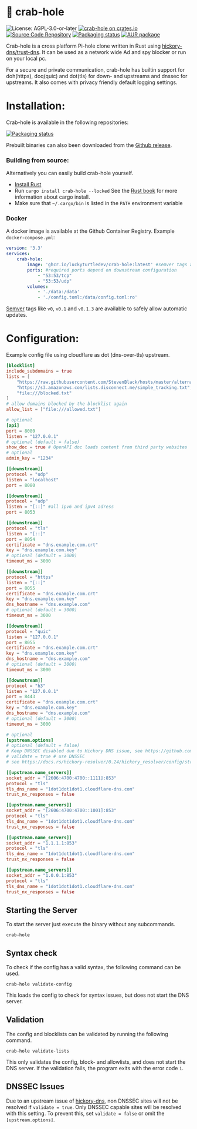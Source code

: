 # 🦀 crab-hole
![License: AGPL-3.0-or-later](https://img.shields.io/badge/license-AGPL--3.0--or--later-blue)
[![crab-hole on crates.io](https://img.shields.io/crates/v/crab-hole)](https://crates.io/crates/crab-hole)
[![Source Code Repository](https://img.shields.io/badge/Code-On%20GitHub-blue?logo=GitHub)](https://github.com/LuckyTurtleDev/crab-hole)
[![Packaging status](https://repology.org/badge/tiny-repos/crab-hole.svg)](https://repology.org/project/crab-hole/versions) 
[![AUR package](https://repology.org/badge/version-for-repo/aur/crab-hole.svg)](https://aur.archlinux.org/packages/crab-hole)

Crab-hole is a cross platform Pi-hole clone written in Rust using [hickory-dns/trust-dns](https://github.com/hickory-dns/hickory-dns).
It can be used as a network wide Ad and spy blocker or run on your local pc.

For a secure and private communication, crab-hole has builtin support for doh(https), doq(quic) and dot(tls) for down- and upstreams and dnssec for upstreams.
It also comes with privacy friendly default logging settings.

# Installation: 
Crab-hole is available in the following repositories:

[![Packaging status](https://repology.org/badge/vertical-allrepos/crab-hole.svg)](https://repology.org/project/crab-hole/versions)

Prebuilt binaries can also been downloaded from the [Github release](https://github.com/LuckyTurtleDev/crab-hole/releases/latest).


### Building from source: 
Alternatively you can easily build crab-hole yourself.
* [Install Rust](https://www.rust-lang.org/tools/install)
* Run `cargo install crab-hole --locked`
See the [Rust book](https://doc.rust-lang.org/cargo/commands/cargo-install.html) for more information about cargo install.
* Make sure that `~/.cargo/bin` is listed in the `PATH` environment variable

### Docker
A docker image is available at the Github Container Registry.
Example `docker-compose.yml`:
```yml
version: '3.3'
services:
    crab-hole:
        image: 'ghcr.io/luckyturtledev/crab-hole:latest' #semver tags are available
        ports: #required ports depend on downstream configuration
            - "53:53/tcp"
            - "53:53/udp"
        volumes:
            - './data:/data'
            - './config.toml:/data/config.toml:ro'
```
[Semver](https://semver.org/) tags like `v0`, `v0.1` and `v0.1.3` are available to safely allow automatic updates.

# Configuration:
Example config file using cloudflare as dot (dns-over-tls) upstream.
<!-- test_config -->
```toml
[blocklist]
include_subdomains = true
lists = [
	"https://raw.githubusercontent.com/StevenBlack/hosts/master/alternates/fakenews-gambling-porn/hosts",
	"https://s3.amazonaws.com/lists.disconnect.me/simple_tracking.txt",
	"file:///blocked.txt"
]
# allow domains blocked by the blocklist again
allow_list = ["file:///allowed.txt"]

# optional
[api]
port = 8080
listen = "127.0.0.1"
# optional (default = false)
show_doc = true # OpenAPI doc loads content from third party websites
# optional
admin_key = "1234"

[[downstream]]
protocol = "udp"
listen = "localhost"
port = 8080

[[downstream]]
protocol = "udp"
listen = "[::]" #all ipv6 and ipv4 adress
port = 8053

[[downstream]]
protocol = "tls"
listen = "[::]"
port = 8054
certificate = "dns.example.com.crt"
key = "dns.example.com.key"
# optional (default = 3000)
timeout_ms = 3000

[[downstream]]
protocol = "https"
listen = "[::]"
port = 8055
certificate = "dns.example.com.crt"
key = "dns.example.com.key"
dns_hostname = "dns.example.com"
# optional (default = 3000)
timeout_ms = 3000

[[downstream]]
protocol = "quic"
listen = "127.0.0.1"
port = 8055
certificate = "dns.example.com.crt"
key = "dns.example.com.key"
dns_hostname = "dns.example.com"
# optional (default = 3000)
timeout_ms = 3000

[[downstream]]
protocol = "h3"
listen = "127.0.0.1"
port = 8443
certificate = "dns.example.com.crt"
key = "dns.example.com.key"
dns_hostname = "dns.example.com"
# optional (default = 3000)
timeout_ms = 3000

# optional
[upstream.options]
# optional (default = false)
# Keep DNSSEC disabled due to Hickory DNS issue, see https://github.com/hickory-dns/hickory-dns/issues/2429
# validate = true # use DNSSEC
# see https://docs.rs/hickory-resolver/0.24/hickory_resolver/config/struct.ResolverOpts.html for all options

[[upstream.name_servers]]
socket_addr = "[2606:4700:4700::1111]:853"
protocol = "tls"
tls_dns_name = "1dot1dot1dot1.cloudflare-dns.com"
trust_nx_responses = false

[[upstream.name_servers]]
socket_addr = "[2606:4700:4700::1001]:853"
protocol = "tls"
tls_dns_name = "1dot1dot1dot1.cloudflare-dns.com"
trust_nx_responses = false

[[upstream.name_servers]]
socket_addr = "1.1.1.1:853"
protocol = "tls"
tls_dns_name = "1dot1dot1dot1.cloudflare-dns.com"
trust_nx_responses = false

[[upstream.name_servers]]
socket_addr = "1.0.0.1:853"
protocol = "tls"
tls_dns_name = "1dot1dot1dot1.cloudflare-dns.com"
trust_nx_responses = false
```

## Starting the Server
To start the server just execute the binary without any subcommands.

`crab-hole`

## Syntax check
To check if the config has a valid syntax, the following command can be used.

`crab-hole validate-config`

This loads the config to check for syntax issues, but does not start the DNS server.

## Validation
The config and blocklists can be validated by running the following command.

`crab-hole validate-lists`

This only validates the config, block- and allowlists, and does not start the DNS server. If the validation fails, the program exits with the error code `1`.

## DNSSEC Issues
Due to an upstream issue of [hickory-dns](https://github.com/hickory-dns/hickory-dns/issues/2429), non DNSSEC sites will not be resolved if `validate = true`.
Only DNSSEC capable sites will be resolved with this setting.
To prevent this, set `validate = false` or omit the `[upstream.options]`.

